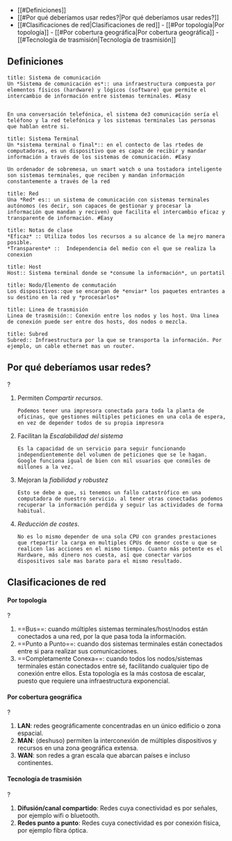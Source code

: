 - [[#Definiciones]]
- [[#Por qué deberíamos usar redes?|Por qué deberíamos usar redes?]]
- [[#Clasificaciones de red|Clasificaciones de red]]
		- [[#Por topología|Por topología]]
		- [[#Por cobertura geográfica|Por cobertura geográfica]]
		- [[#Tecnología de trasmisión|Tecnología de trasmisión]]
## Definiciones
```ad-note
title: Sistema de comunicación
Un *Sistema de comunicación es*:: una infraestructura compuesta por elementos físicos (hardware) y lógicos (software) que permite el intercambio de información entre sistemas terminales. #Easy 
```

```ad-example

En una conversación telefónica, el sistema de3 comunicación sería el teléfono y la red telefónica y los sistemas terminales las personas que hablan entre si.
```

```ad-important
title: Sistema Terminal
Un *sistema terminal o final*:: en el contecto de las rtedes de computadoras, es un dispositivo que es capaz de recibir y mandar información a través de los sistemas de comunicación. #Easy 
```
```ad-example
Un ordenador de sobremesa, un smart watch o una tostadora inteligente son sistemas terminales, que reciben y mandan información constantemente a través de la red
```

```ad-important
title: Red
Una *Red* es:: un sistema de comunicación con sistemas terminales autónomos (es decir, son capaces de gestionar y procesar la información que mandan y reciven) que facilita el intercambio eficaz y transparente de información. #Easy
```

```ad-seealso
title: Notas de clase
*Eficaz* :: Utiliza todos los recursos a su alcance de la mejro manera posible.
*Transparente* ::  Independencia del medio con el que se realiza la conexion 
```

```ad-important
title: Host
Host:: Sistema terminal donde se *consume la información*, un portatil
```

```ad-important
title: Nodo/Elemento de conmutación
Los dispositivos::que se encargan de *enviar* los paquetes entrantes a su destino en la red y *procesarlos*
```

```ad-important
title: Linea de trasmisión
Linea de trasmisión:: Conexión entre los nodos y los host. Una linea de conexión puede ser entre dos hosts, dos nodos o mezcla.
```

```ad-important
title: Subred
Subred:: Infraestructura por la que se transporta la información. Por ejemplo, un cable ethernet mas un router.
```

## Por qué deberíamos usar redes?
?
1. Permiten *Compartir recursos*.
	```ad-example
	Podemos tener una impresora conectada para toda la planta de oficinas, que gestiones múltiples peticiones en una cola de espera, en vez de depender todos de su propia impresora
	```
2. Facilitan la *Escalabilidad del sistema*
	```ad-example
	Es la capacidad de un servicio para seguir funcionando independientemente del volumen de peticiones que se le hagan. Google funciona igual de bien con mil usuarios que conmiles de millones a la vez.
	```
3. Mejoran la *fiabilidad y robustez*
	```ad-example
	Esto se debe a que, si tenemos un fallo catastrófico en una computadora de nuestro servicio. al tener otras conectadas podemos recuperar la información perdida y seguir las actividades de forma habitual.
	```
4. *Reducción de costes*.
	```ad-example
	No es lo mismo depender de una sola CPU con grandes prestaciones que rtepartir la carga en multiples CPUs de menor coste u que se realicen las acciones en el mismo tiempo. Cuanto más potente es el Hardware, más dinero nos cuesta, así que conectar varios dispositivos sale mas barato para el mismo resultado.
	 ```


## Clasificaciones de red

#### Por topología
?
1. ==Bus==: cuando múltiples sistemas terminales/host/nodos están conectados a una red, por la que pasa toda la información.
2. ==Punto a Punto==: cuando dos sistemas terminales están conectados entre si para realizar sus comunicaciones.
3. ==Completamente Conexa==: cuando todos los nodos/sistemas terminales están conectados entre sé, facilitando cualquier tipo de conexión entre ellos. Esta topología es la más costosa de escalar, puesto que requiere una infraestructura exponencial.

#### Por cobertura geográfica
?
1. **LAN**: redes geográficamente concentradas en un único edificio o zona espacial.
2. **MAN**: (deshuso) permiten la interconexión de múltiples dispositivos y recursos en una zona geográfica extensa.
3. **WAN**: son redes a gran escala que abarcan países e incluso continentes.

#### Tecnología de trasmisión
?
1. **Difusión/canal compartido**: Redes cuya conectividad es por señales, por ejemplo wifi o bluetooth.
2. **Redes punto a punto**: Redes cuya conectividad es por conexión física, por ejemplo fibra óptica.
